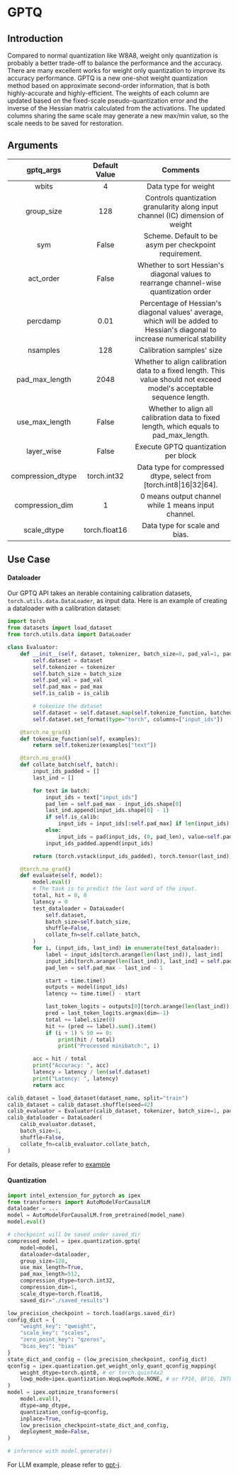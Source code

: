 GPTQ
====

## Introduction
Compared to normal quantization like W8A8, weight only quantization is probably a better trade-off to balance the performance and the accuracy. There are many excellent works for weight only quantization to improve its accuracy performance. GPTQ is a new one-shot weight quantization method based on approximate second-order information, that is both highly-accurate and highly-efficient. The weights of each column are updated based on the fixed-scale pseudo-quantization error and the inverse of the Hessian matrix calculated from the activations. The updated columns sharing the same scale may generate a new max/min value, so the scale needs to be saved for restoration.

## Arguments
|  gptq_args  | Default Value |                               Comments                              |
|:----------:|:-------------:|:-------------------------------------------------------------------:|
| wbits | 4 | Data type for weight |
| group_size | 128 | Controls quantization granularity along input channel (IC) dimension of weight |
| sym | False | Scheme. Default to be asym per checkpoint requirement. |
|  act_order | False |  Whether to sort Hessian's diagonal values to rearrange channel-wise quantization order|
|  percdamp | 0.01 | Percentage of Hessian's diagonal values' average, which will be added to Hessian's diagonal to increase numerical stability|
|  nsamples  | 128 |  Calibration samples' size |
|  pad_max_length  | 2048 | Whether to align calibration data to a fixed length. This value should not exceed model's acceptable sequence length.|
|  use_max_length  | False | Whether to align all calibration data to fixed length, which equals to pad_max_length. |
|  layer_wise  | False | Execute GPTQ quantization per block |
|  compression_dtype  |       torch.int32       |  Data type for compressed dtype, select from [torch.int8\|16\|32\|64]. |
|  compression_dim  |       1       |   0 means output channel while 1 means input channel.  |
|  scale_dtype  |       torch.float16       |  Data type for scale and bias.  |

## Use Case

#### Dataloader
Our GPTQ API takes an iterable containing calibration datasets, `torch.utils.data.DataLoader`, as input data.
Here is an example of creating a dataloader with a calibration dataset:
```py
import torch
from datasets import load_dataset
from torch.utils.data import DataLoader

class Evaluator:
    def __init__(self, dataset, tokenizer, batch_size=8, pad_val=1, pad_max=196, is_calib=False):
        self.dataset = dataset
        self.tokenizer = tokenizer
        self.batch_size = batch_size
        self.pad_val = pad_val
        self.pad_max = pad_max
        self.is_calib = is_calib

        # tokenize the dataset
        self.dataset = self.dataset.map(self.tokenize_function, batched=True)
        self.dataset.set_format(type="torch", columns=["input_ids"])

    @torch.no_grad()
    def tokenize_function(self, examples):
        return self.tokenizer(examples["text"])

    @torch.no_grad()
    def collate_batch(self, batch):
        input_ids_padded = []
        last_ind = []

        for text in batch:
            input_ids = text["input_ids"]
            pad_len = self.pad_max - input_ids.shape[0]
            last_ind.append(input_ids.shape[0] - 1)
            if self.is_calib:
                input_ids = input_ids[:self.pad_max] if len(input_ids) > self.pad_max else input_ids
            else:
                input_ids = pad(input_ids, (0, pad_len), value=self.pad_val)
            input_ids_padded.append(input_ids)

        return (torch.vstack(input_ids_padded), torch.tensor(last_ind))

    @torch.no_grad()
    def evaluate(self, model):
        model.eval()
        # The task is to predict the last word of the input.
        total, hit = 0, 0
        latency = 0
        test_dataloader = DataLoader(
            self.dataset,
            batch_size=self.batch_size,
            shuffle=False,
            collate_fn=self.collate_batch,
        )
        for i, (input_ids, last_ind) in enumerate(test_dataloader):
            label = input_ids[torch.arange(len(last_ind)), last_ind]
            input_ids[torch.arange(len(last_ind)), last_ind] = self.pad_val
            pad_len = self.pad_max - last_ind - 1

            start = time.time()
            outputs = model(input_ids)
            latency += time.time() - start

            last_token_logits = outputs[0][torch.arange(len(last_ind)), -2 - pad_len, :]
            pred = last_token_logits.argmax(dim=-1)
            total += label.size(0)
            hit += (pred == label).sum().item()
            if (i + 1) % 50 == 0:
                print(hit / total)
                print("Processed minibatch:", i)

        acc = hit / total
        print("Accuracy: ", acc)
        latency = latency / len(self.dataset)
        print("Latency: ", latency)
        return acc

calib_dataset = load_dataset(dataset_name, split="train")
calib_dataset = calib_dataset.shuffle(seed=42)
calib_evaluator = Evaluator(calib_dataset, tokenizer, batch_size=1, pad_max=512, is_calib=True)
calib_dataloader = DataLoader(
    calib_evaluator.dataset,
    batch_size=1,
    shuffle=False,
    collate_fn=calib_evaluator.collate_batch,
)
```
For details, please refer to [example](../../../examples/cpu/inference/python/llm/utils/run_gptq.py)

#### Quantization
```py
import intel_extension_for_pytorch as ipex
from transformers import AutoModelForCausalLM
dataloader = ...
model = AutoModelForCausalLM.from_pretrained(model_name)
model.eval()

# checkpoint will be saved under saved_dir
compressed_model = ipex.quantization.gptq(  
    model=model,
    dataloader=dataloader,
    group_size=128, 
    use_max_length=True,
    pad_max_length=512,
    compression_dtype=torch.int32,
    compression_dim=1,
    scale_dtype=torch.float16,
    saved_dir="./saved_results")

low_precision_checkpoint = torch.load(args.saved_dir)
config_dict = {
    "weight_key": "qweight",
    "scale_key": "scales",
    "zero_point_key": "qzeros",
    "bias_key": "bias"
}
state_dict_and_config = (low_precision_checkpoint, config_dict)
qconfig = ipex.quantization.get_weight_only_quant_qconfig_mapping(
    weight_dtype=torch.qint8, # or torch.quint4x2
    lowp_mode=ipex.quantization.WoqLowpMode.NONE, # or FP16, BF16, INT8
)
model = ipex.optimize_transformers(
    model.eval(),
    dtype=amp_dtype,
    quantization_config=qconfig,
    inplace=True,
    low_precision_checkpoint=state_dict_and_config,
    deployment_mode=False,
)

# inference with model.generate()
```
For LLM example, please refer to [gpt-j](../../../examples/cpu/inference/python/llm/single_instance/run_int4_gpt-j_on_cnndailymail.py).
